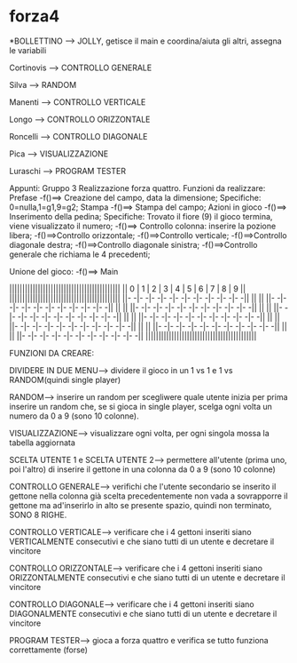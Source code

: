 # forza4


*BOLLETTINO --> JOLLY, getisce il main e coordina/aiuta gli altri, assegna le variabili

Cortinovis --> CONTROLLO GENERALE

Silva --> RANDOM

Manenti --> CONTROLLO VERTICALE

Longo --> CONTROLLO ORIZZONTALE

Roncelli --> CONTROLLO DIAGONALE

Pica --> VISUALIZZAZIONE

Luraschi --> PROGRAM TESTER



Appunti: Gruppo 3
	Realizzazione forza quattro.
	Funzioni da realizzare:
Prefase
		-f()==> Creazione del campo, data la dimensione;
			Specifiche: 0=nulla,1=g1,9=g2;
Stampa
		-f()==> Stampa del campo;
Azioni in gioco
		-f()==> Inserimento della pedina;
			Specifiche: Trovato il fiore (9) il gioco termina, viene visualizzato il numero;
		-f()==> Controllo colonna: inserire la pozione libera;
		-f()==>Controllo orizzontale;
		-f()==>Controllo verticale;
		-f()==>Controllo diagonale destra;
		-f()==>Controllo diagonale sinistra;
		-f()==>Controllo generale che richiama le 4 precedenti;

 Unione del gioco:
		-f()==> Main



|\|||||||||||||||||||||||||||||||||||||||||\|
|\| 0 | 1 | 2 | 3 | 4 | 5 | 6 | 7 | 8 | 9 |\|
|\|||||||||||||||||||||||||||||||||||||||||\|
|\|- -|- -|- -|- -|- -|- -|- -|- -|- -|- -|\|
|\|                                       |\|
|\|- -|- -|- -|- -|- -|- -|- -|- -|- -|- -|\|
|\|                                       |\|
|\|- -|- -|- -|- -|- -|- -|- -|- -|- -|- -|\|
|\|                                       |\|
|\|- -|- -|- -|- -|- -|- -|- -|- -|- -|- -|\|
|\|                                       |\|
|\|- -|- -|- -|- -|- -|- -|- -|- -|- -|- -|\|
|\|                                       |\|
|\|- -|- -|- -|- -|- -|- -|- -|- -|- -|- -|\|
|\|                                       |\|
|\|- -|- -|- -|- -|- -|- -|- -|- -|- -|- -|\|
|\|                                       |\|
|\|- -|- -|- -|- -|- -|- -|- -|- -|- -|- -|\|
|\|||||||||||||||||||||||||||||||||||||||||\|


FUNZIONI DA CREARE:

DIVIDERE IN DUE MENU--> dividere il gioco in un 1 vs 1 e 1 vs RANDOM(quindi single player)

RANDOM--> inserire un random per scegliwere quale utente inizia per prima
          inserire un random che, se si gioca in single player, scelga ogni volta un numero da 0 a 9 (sono 10 colonne).

VISUALIZZAZIONE--> visualizzare ogni volta, per ogni singola mossa la tabella aggiornata

SCELTA UTENTE 1 e SCELTA UTENTE 2--> permettere all'utente (prima uno, poi l'altro) di inserire il gettone in una colonna da 0 a 9 (sono 10 colonne)

CONTROLLO GENERALE--> verifichi che l'utente secondario se inserito il gettone nella colonna già scelta precedentemente non vada a sovrapporre il gettone ma ad'inserirlo in alto se presente spazio, quindi non terminato, SONO 8 RIGHE.

CONTROLLO VERTICALE--> verificare che i 4 gettoni inseriti siano VERTICALMENTE consecutivi e che siano tutti di un utente e decretare il vincitore

CONTROLLO ORIZZONTALE--> verificare che i 4 gettoni inseriti siano ORIZZONTALMENTE consecutivi e che siano tutti di un utente e decretare il vincitore

CONTROLLO DIAGONALE--> verificare che i 4 gettoni inseriti siano DIAGONALMENTE consecutivi e che siano tutti di un utente e decretare il vincitore

PROGRAM TESTER--> gioca a forza quattro e verifica se tutto funziona correttamente (forse)

